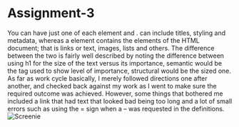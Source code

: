 # Assignment-3
You can have just one of each element <head> and <body>. <head> can include titles, styling and metadata, whereas a <body> element contains the elements of the HTML document; that is links or text, images, lists and others.
The difference between the two is fairly well described by noting the difference between using h1 for the size of the text versus its importance, semantic would be the tag used to show level of importance, structural would be the sized one.
As far as work cycle basically, I merely followed directions one after another, and checked back against my work as I went to make sure the required outcome was achieved. However, some things that bothered me included a link that had text that looked bad being too long and a lot of small errors such as using the = sign when a – was requested in the definitions.
![Screenie](https://github.com/Drakklin/web-dev-hw/blob/master/assignment-3/Images/Screenshot.png)

